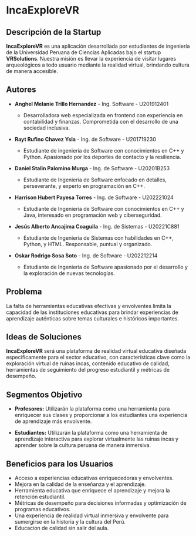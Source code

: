 # IncaExploreVR

## Descripción de la Startup

**IncaExploreVR** es una aplicación desarrollada por estudiantes de ingeniería de la Universidad Peruana de Ciencias Aplicadas bajo el startup **VRSolutions**. Nuestra misión es llevar la experiencia de visitar lugares arqueológicos a todo usuario mediante la realidad virtual, brindando cultura de manera accesible.

## Autores

- **Anghel Melanie Trillo Hernandez** - Ing. Software - U201912401
  - Desarrolladora web especializada en frontend con experiencia en contabilidad y finanzas. Comprometida con el desarrollo de una sociedad inclusiva.

- **Rayt Rufino Chavez Ysla** - Ing. de Software - U201719230
  - Estudiante de ingeniería de Software con conocimientos en C++ y Python. Apasionado por los deportes de contacto y la resiliencia.

- **Daniel Stalin Palomino Murga** - Ing. de Software - U20201B253
  - Estudiante de Ingeniería de Software enfocado en detalles, perseverante, y experto en programación en C++.

- **Harrison Hubert Payesa Torres** - Ing. de Software - U202221024
  - Estudiante de Ingeniería de Software con conocimientos en C++ y Java, interesado en programación web y ciberseguridad.

- **Jesús Alberto Ancajima Coaguila** - Ing. de Sistemas - U20221C881
  - Estudiante de Ingeniería de Sistemas con habilidades en C++, Python, y HTML. Responsable, puntual y organizado.

- **Oskar Rodrigo Sosa Soto** - Ing. de Software - U202212214
  - Estudiante de Ingeniería de Software apasionado por el desarrollo y la exploración de nuevas tecnologías.


## Problema

La falta de herramientas educativas efectivas y envolventes limita la capacidad de las instituciones educativas para brindar experiencias de aprendizaje auténticas sobre temas culturales e históricos importantes.

## Ideas de Soluciones

**IncaExploreVR** será una plataforma de realidad virtual educativa diseñada específicamente para el sector educativo, con características clave como la exploración virtual de ruinas incas, contenido educativo de calidad, herramientas de seguimiento del progreso estudiantil y métricas de desempeño.


## Segmentos Objetivo

- **Profesores:** Utilizarán la plataforma como una herramienta para enriquecer sus clases y proporcionar a los estudiantes una experiencia de aprendizaje más envolvente.

- **Estudiantes:** Utilizarán la plataforma como una herramienta de aprendizaje interactiva para explorar virtualmente las ruinas incas y aprender sobre la cultura peruana de manera inmersiva.

## Beneficios para los Usuarios

- Acceso a experiencias educativas enriquecedoras y envolventes.
- Mejora en la calidad de la enseñanza y el aprendizaje.
- Herramienta educativa que enriquece el aprendizaje y mejora la retención estudiantil.
- Métricas de desempeño para decisiones informadas y optimización de programas educativos.
- Una experiencia de realidad virtual inmersiva y envolvente para sumergirse en la historia y la cultura del Perú.
- Educacion de calidad sin salir del aula.
